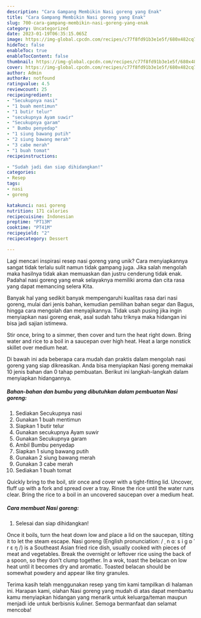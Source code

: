 ```yaml
---
description: "Cara Gampang Membikin Nasi goreng yang Enak"
title: "Cara Gampang Membikin Nasi goreng yang Enak"
slug: 700-cara-gampang-membikin-nasi-goreng-yang-enak
category: Uncategorized
date: 2023-01-19T06:35:15.065Z
image: https://img-global.cpcdn.com/recipes/c77f8fd91b3e1e5f/680x482cq70/nasi-goreng-foto-resep-utama.jpg
hideToc: false
enableToc: true
enableTocContent: false
thumbnail: https://img-global.cpcdn.com/recipes/c77f8fd91b3e1e5f/680x482cq70/nasi-goreng-foto-resep-utama.jpg
cover: https://img-global.cpcdn.com/recipes/c77f8fd91b3e1e5f/680x482cq70/nasi-goreng-foto-resep-utama.jpg
author: Admin
authorAv: notfound
ratingvalue: 4.5
reviewcount: 25
recipeingredient:
- "Secukupnya nasi"
- "1 buah mentimun"
- "1 butir telur"
- "secukupnya Ayam suwir"
- "Secukupnya garam"
- " Bumbu penyedap"
- "1 siung bawang putih"
- "2 siung bawang merah"
- "3 cabe merah"
- "1 buah tomat"
recipeinstructions:

- "Sudah jadi dan siap dihidangkan!"
categories:
- Resep
tags:
- nasi
- goreng

katakunci: nasi goreng 
nutrition: 171 calories
recipecuisine: Indonesian
preptime: "PT13M"
cooktime: "PT41M"
recipeyield: "2"
recipecategory: Dessert

---
```





Lagi mencari inspirasi resep nasi goreng yang unik? Cara menyiapkannya sangat tidak terlalu sulit namun tidak gampang juga. Jika salah mengolah maka hasilnya tidak akan memuaskan dan justru cenderung tidak enak. Padahal nasi goreng yang enak selayaknya memiliki aroma dan cita rasa yang dapat memancing selera Kita.





Banyak hal yang sedikit banyak mempengaruhi kualitas rasa dari nasi goreng, mulai dari jenis bahan, kemudian pemilihan bahan segar dan Bagus, hingga cara mengolah dan menyajikannya. Tidak usah pusing jika ingin menyiapkan nasi goreng enak,      asal sudah tahu triknya maka hidangan ini bisa jadi sajian istimewa.














Stir once, bring to a simmer, then cover and turn the heat right down. Bring water and rice to a boil in a saucepan over high heat. Heat a large nonstick skillet over medium heat.






Di bawah ini ada beberapa cara mudah dan praktis dalam mengolah nasi goreng yang siap dikreasikan. Anda bisa menyiapkan Nasi goreng memakai 10 jenis bahan dan 0 tahap pembuatan. Berikut ini langkah-langkah dalam menyiapkan hidangannya.

<!--inarticleads1-->

##### Bahan-bahan dan bumbu yang dibutuhkan dalam pembuatan Nasi goreng:

1. Sediakan Secukupnya nasi
1. Gunakan 1 buah mentimun
1. Siapkan 1 butir telur
1. Gunakan secukupnya Ayam suwir
1. Gunakan Secukupnya garam
1. Ambil  Bumbu penyedap
1. Siapkan 1 siung bawang putih
1. Gunakan 2 siung bawang merah
1. Gunakan 3 cabe merah
1. Sediakan 1 buah tomat


Quickly bring to the boil, stir once and cover with a tight-fitting lid. Uncover, fluff up with a fork and spread over a tray. Rinse the rice until the water runs clear. Bring the rice to a boil in an uncovered saucepan over a medium heat. 

<!--inarticleads2-->

##### Cara membuat Nasi goreng:


1. Selesai dan siap dihidangkan!

Once it boils, turn the heat down low and place a lid on the saucepan, tilting it to let the steam escape. Nasi goreng (English pronunciation: / ˌ n ɑː s i ɡ ɒ ˈ r ɛ ŋ /) is a Southeast Asian fried rice dish, usually cooked with pieces of meat and vegetables. Break the overnight or leftover rice using the back of a spoon, so they don&#39;t clump together. In a wok, toast the belacan on low heat until it becomes dry and aromatic. Toasted belacan should be somewhat powdery and appear like tiny granules. 

Terima kasih telah menggunakan resep yang tim kami tampilkan di halaman ini. Harapan kami, olahan Nasi goreng yang mudah di atas dapat membantu kamu menyiapkan hidangan yang menarik untuk keluarga/teman maupun menjadi ide untuk berbisnis kuliner. Semoga bermanfaat dan selamat mencoba!
